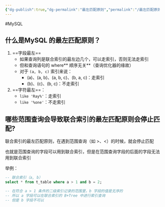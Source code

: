 ```yaml
---
{"dg-publish":true,"dg-permalink":"最左匹配原则","permalink":"/最左匹配原则/"}
---
```



#MySQL 

## 什么是MySQL 的最左匹配原则？

1. ==字段最左==
	- 如果查询列是联合索引的最左边几个，可以走索引，否则无法走索引
	- 但和查询语句的 where** 顺序无关**（查询优化器的缘故）
	- 对于 `(a, b, c)` 索引来说：
		- (a)、(a, b)、(a, b, c)、(b, a, c)：走索引
		- (b)、(c)、(b, c)：不走索引
2. ==字符最左==：
	- `like 'Ray%'`：走索引
	- `like '%one'`：不走索引

## 哪些范围查询会导致联合索引的最左匹配原则会停止匹配?

联合索引的最左匹配原则，在遇到范围查询（如 >、<）的时候，就会停止匹配

也就是范围查询的字段可以用到联合索引，但是在范围查询字段的后面的字段无法用到联合索引

举例：

```sql
-- 联合索引（a, b）
select * from t_table where a > 1 and b = 2;

-- 在符合 a > 1 条件的二级索引记录的范围里，b 字段的值是无序的
-- 所以 a 字段可以在联合索引的 B+Tree 中进行索引查询
-- 但是 b 字段不可以
```